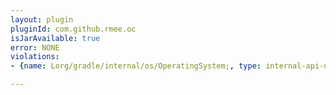 ```yaml
---
layout: plugin
pluginId: com.github.rmee.oc
isJarAvailable: true
error: NONE
violations:
- {name: Lorg/gradle/internal/os/OperatingSystem;, type: internal-api-usage}

---
```

